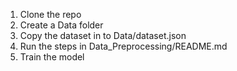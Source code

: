 1. Clone the repo
2. Create a Data folder
3. Copy the dataset in to Data/dataset.json
4. Run the steps in Data_Preprocessing/README.md
5. Train the model